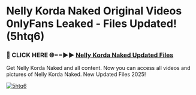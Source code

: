 # Nelly Korda Naked Original Videos 0nlyFans Leaked - Files Updated! (5htq6)

<h3>🔴 CLICK HERE 🌐==►► <a href="https://tinyurl.com/yckcrads" rel="nofollow">Nelly Korda Naked Updated Files</a></h3>

Get Nelly Korda Naked and all content. Now you can access all videos and pictures of Nelly Korda Naked. New Updated Files 2025!

[![5htq6](https://i.imgur.com/hpKpOFt.gif)](https://tinyurl.com/yckcrads)
